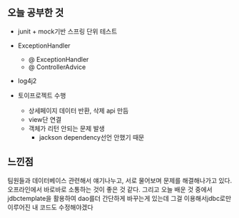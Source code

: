 ## 오늘 공부한 것

- junit + mock기반 스프링 단위 테스트
- ExceptionHandler
    - @ ExceptionHandler
    - @ ControllerAdvice

- log4j2
- 토이프로젝트 수행 
    - 상세페이지 데이터 반환, 삭제 api 만듬
    - view단 연결
    - 객체가 리턴 안되는 문제 발생
        - jackson dependency선언 안했기 때문



## 느낀점
팀원들과 데이터베이스 관련해서 얘기나누고, 서로 물어보며 문제를 해결해나가고 있다. 오프라인에서 바로바로 소통하는 것이 좋은 것 같다.
그리고 오늘 배운 것 중에서 jdbctemplate을 활용하여 dao를더 간단하게 바꾸는게 있는데 그걸 이용해서jdbc로만 이루어진 내 코드도 수정해야겠다
